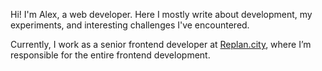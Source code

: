 Hi! I'm Alex, a web developer. Here I mostly write about development, my experiments, and interesting challenges I've
encountered.

Currently, I work as a senior frontend developer at [Replan.city](https://replan.city), where I’m responsible for the
entire frontend development.
